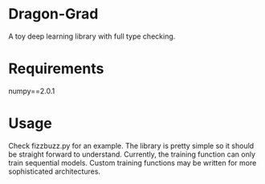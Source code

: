 # Dragon-Grad
A toy deep learning library with full type checking.

# Requirements
numpy==2.0.1

# Usage
Check fizzbuzz.py for an example. The library is pretty simple so it should be straight forward to understand. Currently, the training function can only train sequential models. Custom training functions may be written for more sophisticated architectures.
